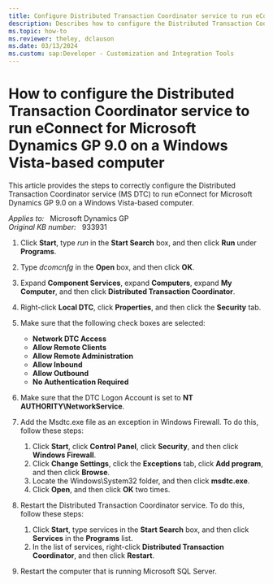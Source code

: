 ```yaml
---
title: Configure Distributed Transaction Coordinator service to run eConnect on a Windows Vista-based computer
description: Describes how to configure the Distributed Transaction Coordinator service to run eConnect for Microsoft Dynamics GP 9.0 on a Windows Vista-based computer.
ms.topic: how-to
ms.reviewer: theley, dclauson
ms.date: 03/13/2024
ms.custom: sap:Developer - Customization and Integration Tools
---
```

# How to configure the Distributed Transaction Coordinator service to run eConnect for Microsoft Dynamics GP 9.0 on a Windows Vista-based computer

This article provides the steps to correctly configure the Distributed Transaction Coordinator service (MS DTC) to run eConnect for Microsoft Dynamics GP 9.0 on a Windows Vista-based computer.

_Applies to:_ &nbsp; Microsoft Dynamics GP  
_Original KB number:_ &nbsp; 933931

1. Click **Start**, type *run* in the **Start Search** box, and then click **Run** under **Programs**.
2. Type *dcomcnfg* in the **Open** box, and then click **OK**.
3. Expand **Component Services**, expand **Computers**, expand **My Computer**, and then click **Distributed Transaction Coordinator**.
4. Right-click **Local DTC**, click **Properties**, and then click the **Security** tab.
5. Make sure that the following check boxes are selected:

    - **Network DTC Access**
    - **Allow Remote Clients**
    - **Allow Remote Administration**
    - **Allow Inbound**
    - **Allow Outbound**
    - **No Authentication Required**

6. Make sure that the DTC Logon Account is set to **NT AUTHORITY\\NetworkService**.
7. Add the Msdtc.exe file as an exception in Windows Firewall. To do this, follow these steps:

    1. Click **Start**, click **Control Panel**, click **Security**, and then click **Windows Firewall**.
    2. Click **Change Settings**, click the **Exceptions** tab, click **Add program**, and then click **Browse**.
    3. Locate the Windows\\System32 folder, and then click **msdtc.exe**.
    4. Click **Open**, and then click **OK** two times.

8. Restart the Distributed Transaction Coordinator service. To do this, follow these steps:

    1. Click **Start**, type services in the **Start Search** box, and then click **Services** in the **Programs** list.
    2. In the list of services, right-click **Distributed Transaction Coordinator**, and then click **Restart**.

9. Restart the computer that is running Microsoft SQL Server.
